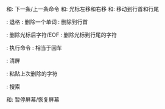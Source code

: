 <C-n>和<C-p>: 下一条/上一条命令
<C-f>和<C-b>: 光标左移和右移
<C-a>和<C-e>: 移动到行首和行尾

<C-h>: 退格
<C-w>: 删除一个单词
<C-u>: 删除到行首


<C-d>: 删除光标后字符/EOF
<C-k>: 删除光标到行尾的字符

<C-o>: 执行命令
<C-j>: 相当于回车

<C-l>: 清屏

<C-y>: 粘贴上次删除的字符

<C-r>: 搜索

<C-s>和<C-q>: 暂停屏幕/恢复屏幕
